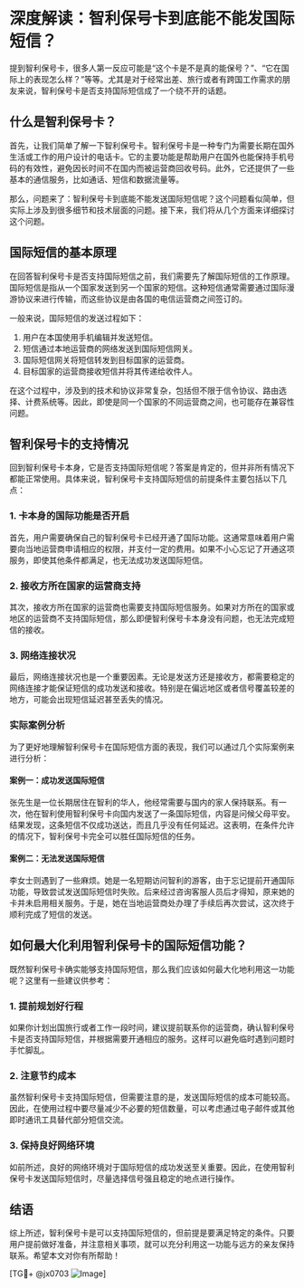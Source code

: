 # 深度解读：智利保号卡到底能不能发国际短信？

提到智利保号卡，很多人第一反应可能是“这个卡是不是真的能保号？”、“它在国际上的表现怎么样？”等等。尤其是对于经常出差、旅行或者有跨国工作需求的朋友来说，智利保号卡是否支持国际短信成了一个绕不开的话题。

## 什么是智利保号卡？

首先，让我们简单了解一下智利保号卡。智利保号卡是一种专门为需要长期在国外生活或工作的用户设计的电话卡。它的主要功能是帮助用户在国外也能保持手机号码的有效性，避免因长时间不在国内而被运营商回收号码。此外，它还提供了一些基本的通信服务，比如通话、短信和数据流量等。

那么，问题来了：智利保号卡到底能不能发送国际短信呢？这个问题看似简单，但实际上涉及到很多细节和技术层面的问题。接下来，我们将从几个方面来详细探讨这个问题。

## 国际短信的基本原理

在回答智利保号卡是否支持国际短信之前，我们需要先了解国际短信的工作原理。国际短信是指从一个国家发送到另一个国家的短信。这种短信通常需要通过国际漫游协议来进行传输，而这些协议是由各国的电信运营商之间签订的。

一般来说，国际短信的发送过程如下：
1. 用户在本国使用手机编辑并发送短信。
2. 短信通过本地运营商的网络发送到国际短信网关。
3. 国际短信网关将短信转发到目标国家的运营商。
4. 目标国家的运营商接收短信并将其传递给收件人。

在这个过程中，涉及到的技术和协议非常复杂，包括但不限于信令协议、路由选择、计费系统等。因此，即使是同一个国家的不同运营商之间，也可能存在兼容性问题。

## 智利保号卡的支持情况

回到智利保号卡本身，它是否支持国际短信呢？答案是肯定的，但并非所有情况下都能正常使用。具体来说，智利保号卡支持国际短信的前提条件主要包括以下几点：

### 1. 卡本身的国际功能是否开启

首先，用户需要确保自己的智利保号卡已经开通了国际功能。这通常意味着用户需要向当地运营商申请相应的权限，并支付一定的费用。如果不小心忘记了开通这项服务，即使其他条件都满足，也无法成功发送国际短信。

### 2. 接收方所在国家的运营商支持

其次，接收方所在国家的运营商也需要支持国际短信服务。如果对方所在的国家或地区的运营商不支持国际短信，那么即便智利保号卡本身没有问题，也无法完成短信的接收。

### 3. 网络连接状况

最后，网络连接状况也是一个重要因素。无论是发送方还是接收方，都需要稳定的网络连接才能保证短信的成功发送和接收。特别是在偏远地区或者信号覆盖较差的地方，可能会出现短信延迟甚至丢失的情况。

### 实际案例分析

为了更好地理解智利保号卡在国际短信方面的表现，我们可以通过几个实际案例来进行分析：

#### 案例一：成功发送国际短信

张先生是一位长期居住在智利的华人，他经常需要与国内的家人保持联系。有一次，他在智利使用智利保号卡向国内发送了一条国际短信，内容是问候父母平安。结果发现，这条短信不仅成功送达，而且几乎没有任何延迟。这表明，在条件允许的情况下，智利保号卡完全可以胜任国际短信的任务。

#### 案例二：无法发送国际短信

李女士则遇到了一些麻烦。她是一名短期访问智利的游客，由于忘记提前开通国际功能，导致尝试发送国际短信时失败。后来经过咨询客服人员后才得知，原来她的卡并未启用相关服务。于是，她在当地运营商处办理了手续后再次尝试，这次终于顺利完成了短信的发送。

## 如何最大化利用智利保号卡的国际短信功能？

既然智利保号卡确实能够支持国际短信，那么我们应该如何最大化地利用这一功能呢？这里有一些建议供参考：

### 1. 提前规划好行程

如果你计划出国旅行或者工作一段时间，建议提前联系你的运营商，确认智利保号卡是否支持国际短信，并根据需要开通相应的服务。这样可以避免临时遇到问题时手忙脚乱。

### 2. 注意节约成本

虽然智利保号卡支持国际短信，但需要注意的是，发送国际短信的成本可能较高。因此，在使用过程中要尽量减少不必要的短信数量，可以考虑通过电子邮件或其他即时通讯工具替代部分短信交流。

### 3. 保持良好网络环境

如前所述，良好的网络环境对于国际短信的成功发送至关重要。因此，在使用智利保号卡发送国际短信时，尽量选择信号强且稳定的地点进行操作。

## 结语

综上所述，智利保号卡是可以支持国际短信的，但前提是要满足特定的条件。只要用户提前做好准备，并注意相关事项，就可以充分利用这一功能与远方的亲友保持联系。希望本文对你有所帮助！

[TG💪+ @jx0703 ![Image](https://github.com/user-attachments/assets/dbca1d08-cadb-493c-b0ec-ad6f7a83f270)]